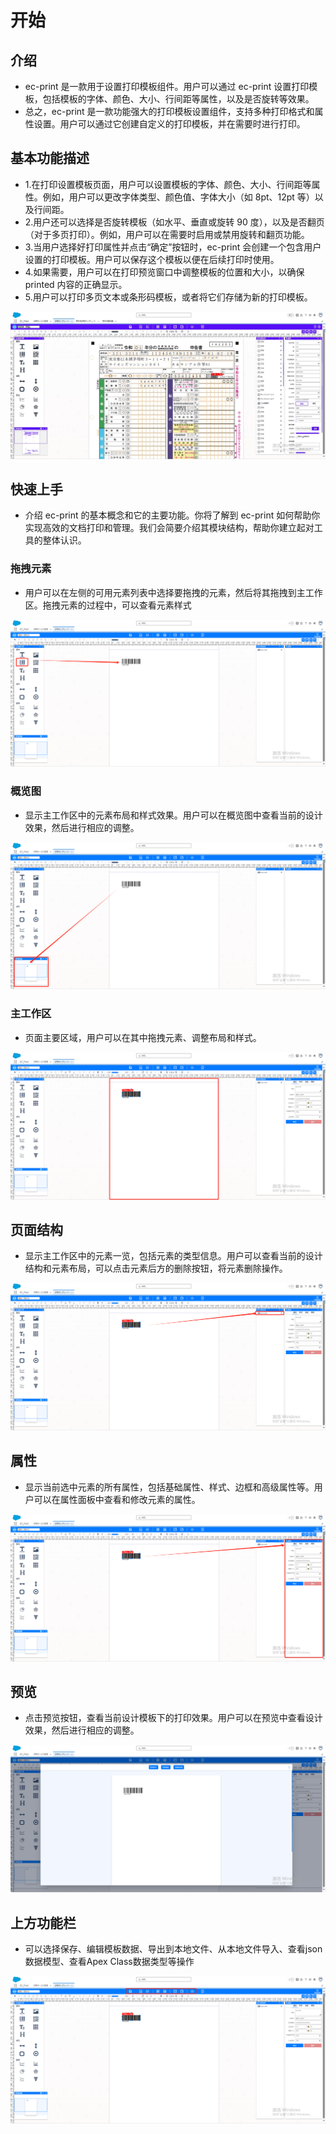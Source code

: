 # 开始

## **介绍**

- ec-print 是一款用于设置打印模板组件。用户可以通过 ec-print 设置打印模板，包括模板的字体、颜色、大小、行间距等属性，以及是否旋转等效果。
- 总之，ec-print 是一款功能强大的打印模板设置组件，支持多种打印格式和属性设置。用户可以通过它创建自定义的打印模板，并在需要时进行打印。

## **基本功能描述**

- 1.在打印设置模板页面，用户可以设置模板的字体、颜色、大小、行间距等属性。例如，用户可以更改字体类型、颜色值、字体大小（如 8pt、12pt 等）以及行间距。
- 2.用户还可以选择是否旋转模板（如水平、垂直或旋转 90 度），以及是否翻页（对于多页打印）。例如，用户可以在需要时启用或禁用旋转和翻页功能。
- 3.当用户选择好打印属性并点击“确定”按钮时，ec-print 会创建一个包含用户设置的打印模板。用户可以保存这个模板以便在后续打印时使用。
- 4.如果需要，用户可以在打印预览窗口中调整模板的位置和大小，以确保 printed 内容的正确显示。
- 5.用户可以打印多页文本或条形码模板，或者将它们存储为新的打印模板。

![image](images/start1.png)

## 快速上手

- 介绍 ec-print 的基本概念和它的主要功能。你将了解到 ec-print 如何帮助你实现高效的文档打印和管理。我们会简要介绍其模块结构，帮助你建立起对工具的整体认识。

### **拖拽元素**

- 用户可以在左侧的可用元素列表中选择要拖拽的元素，然后将其拖拽到主工作区。拖拽元素的过程中，可以查看元素样式

![image](images/start2.png)
### **概览图**

- 显示主工作区中的元素布局和样式效果。用户可以在概览图中查看当前的设计效果，然后进行相应的调整。

![image](images/start3.png)
### **主工作区**

- 页面主要区域，用户可以在其中拖拽元素、调整布局和样式。

![image](images/start4.png)
## **页面结构**

- 显示主工作区中的元素一览，包括元素的类型信息。用户可以查看当前的设计结构和元素布局，可以点击元素后方的删除按钮，将元素删除操作。

![image](images/start5.png)
## **属性**

- 显示当前选中元素的所有属性，包括基础属性、样式、边框和高级属性等。用户可以在属性面板中查看和修改元素的属性。

![image](images/start6.png)
## **预览**

- 点击预览按钮，查看当前设计模板下的打印效果。用户可以在预览中查看设计效果，然后进行相应的调整。

![image](images/start7.png)
## 上方功能栏

- 可以选择保存、编辑模板数据、导出到本地文件、从本地文件导入、查看json数据模型、查看Apex Class数据类型等操作

![image](images/start8.png)